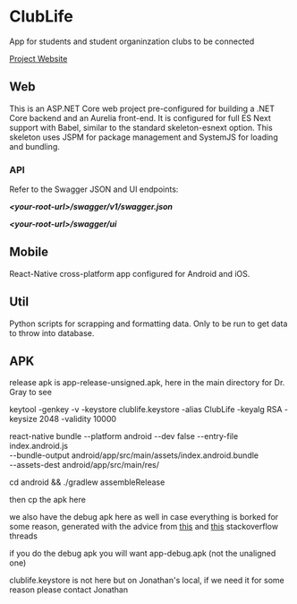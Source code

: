 # ClubLife
App for students and student organinzation clubs to be connected

[Project Website](https://bcpoole.github.io/ClubLife/)

## Web
This is an ASP.NET Core web project pre-configured for building a .NET Core backend and an Aurelia front-end. It is configured for full ES Next support with Babel, similar to the standard skeleton-esnext option. This skeleton uses JSPM for package management and SystemJS for loading and bundling.

### API
Refer to the Swagger JSON and UI endpoints:

***\<your-root-url\>/swagger/v1/swagger.json***

***\<your-root-url\>/swagger/ui***

## Mobile
React-Native cross-platform app configured for Android and iOS.

## Util
Python scripts for scrapping and formatting data. Only to be run to get data to throw into database.

## APK
release apk is app-release-unsigned.apk, here in the main directory for Dr. Gray to see

keytool -genkey -v -keystore clublife.keystore -alias ClubLife -keyalg RSA -keysize 2048 -validity 10000

react-native bundle --platform android --dev false --entry-file index.android.js \
  --bundle-output android/app/src/main/assets/index.android.bundle \
  --assets-dest android/app/src/main/res/

cd android && ./gradlew assembleRelease

then cp the apk here

we also have the debug apk here as well in case everything is borked for some reason, generated with the advice from [this](http://stackoverflow.com/questions/35283959/build-and-install-unsigned-apk-on-device-without-the-development-server) and [this](http://stackoverflow.com/questions/30366905/difference-between-app-debug-apk-and-app-debug-unaligned-apk) stackoverflow threads

if you do the debug apk you will want app-debug.apk (not the unaligned one)

clublife.keystore is not here but on Jonathan's local, if we need it for some reason please contact Jonathan
